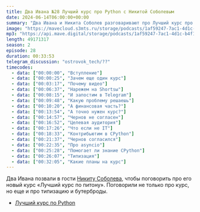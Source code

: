 ```yaml
---
title: Два Ивана №28 Лучший курс про Python с Никитой Соболевым
date: 2024-06-14T06:00:00+00:00
summary: "Два Ивана и Никита Соболев разговаривают про Лучший курс про Python, типизацию и бутерброды."
image: "https://mavecloud.s3mts.ru/storage/podcasts/1af59247-7ac1-4d1c-b4f1-fd950f3daf15/images/e33e8ad5-c915-4cae-a1d5-38627e652128.jpg"
mp3: "https://api.mave.digital/storage/podcasts/1af59247-7ac1-4d1c-b4f1-fd950f3daf15/episodes/e33e8ad5-c915-4cae-a1d5-38627e652128.mp3"
length: 49171317
season: 2
episode: 28
duration: 00:33:53
telegram_discussion: "ostrovok_tech/??"
timecodes:
  - data: ["00:00:00", "Вступление"]
  - data: ["00:00:25", "Зачем еще один курс"]
  - data: ["00:03:17", "Почему видео"]
  - data: ["00:06:37", "Нарежем на Shortsы"]
  - data: ["00:08:15", "И запостим в Telegram"]
  - data: ["00:09:48", "Какую проблему решаешь"]
  - data: ["00:10:20", "А финансовая часть?"]
  - data: ["00:13:54", "А точно нужен курс?"]
  - data: ["00:14:57", "Чернов не согласен"]
  - data: ["00:16:52", "Целевая аудитория"]
  - data: ["00:17:26", "Что если не IT"]
  - data: ["00:18:33", "Контрибьютим в CPython"]
  - data: ["00:21:37", "Чернов согласился"]
  - data: ["00:22:35", "Про asyncio"]
  - data: ["00:25:28", "Помогает ли знание CPython"]
  - data: ["00:26:07", "Типизация"]
  - data: ["00:32:05", "Какие планы на курс"]
---
```


Два Ивана позвали в гости [Никиту Соболева](https://github.com/sobolevn/), чтобы поговорить про его новый курс «Лучший курс по питону». Поговорили не только про курс, но еще и про типизацию и бутерброды.

<!-- links -->

- [Лучший курс по Python](https://www.youtube.com/watch?v=SVBPkrs9UFg&list=PLbr8rVGhPD0WQgO97Ao67Q-QVuSbm_Zpz)
